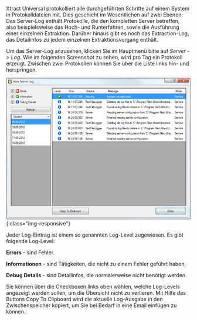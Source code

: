 Xtract Universal protokolliert alle durchgeführten Schritte auf einem System in Protokolldateien mit. Dies geschieht im Wesentlichen auf zwei Ebenen: Das Server-Log enthält Protokolle, die den kompletten Server betreffen, also beispielsweise das Hoch- und Runterfahren, sowie die Ausführung einer einzelnen Extraktion. Darüber hinaus gibt es noch das Extraction-Log, das Detailinfos zu jedem einzelnen Extraktionsvorgang enthält. 

Um das Server-Log anzusehen, klicken Sie im Hauptmenü bitte auf *Server -> Log*. Wie im folgenden Screenshot zu sehen, wird pro Tag ein Protokoll erzeugt. Zwischen zwei Protokollen können Sie über die Liste links hin- und herspringen. 

![View-Server-Log](/img/content/View-Server-Log.jpg){:class="img-responsive"}

Jeder Log-Eintrag ist einem so genannten Log-Level zugewiesen. Es gibt folgende Log-Level:

**Errors** - sind Fehler.

**Informationen** - sind Tätigkeiten, die nicht zu einem Fehler geführt haben.

**Debug Details** - sind Detailinfos, die normalerweise nicht benötigt werden.

Sie können über die Checkboxen links oben wählen, welche Log-Levels angezeigt werden sollen, um die Übersicht nicht zu verlieren. Mit Hilfe des Buttons Copy To Clipboard wird die aktuelle Log-Ausgabe in den Zwischenspeicher kopiert, um Sie bei Bedarf in eine Email einfügen zu können.